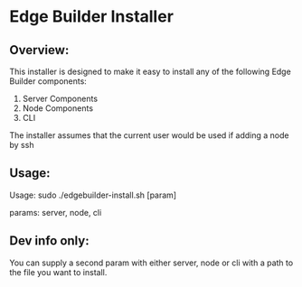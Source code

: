 # Edge Builder Installer

## Overview:

This installer is designed to make it easy to install any of the following Edge Builder components:

1. Server Components
2. Node Components
3. CLI

The installer assumes that the current user would be used if adding a node by ssh

## Usage:

Usage: sudo ./edgebuilder-install.sh [param]

params: server, node, cli

## Dev info only:

You can supply a second param with either server, node or cli with a path to the file you want to install.